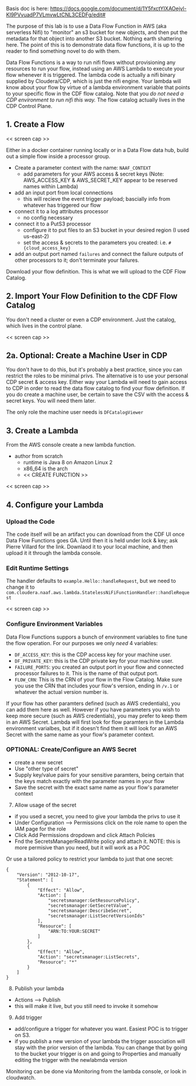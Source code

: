 Basis doc is here:  https://docs.google.com/document/d/1Y5fxctYIXAOejvl-Kl9PVvuadP7VLmvwLtCNL3CEDFg/edit#


The purpose of this lab is to use a Data Flow Function in AWS (aka serverless Nifi) to "monitor" an s3 bucket for new objects, and then put the metadata for that object into another S3 bucket.   Nothing earth shattering here.   The point of this is to demonstrate data flow functions, it is up to the reader to find something novel to do with them.

Data Flow Functions is a way to run nifi flows without provisioning any resources to run your flow, instead using an AWS Lambda to execute your flow whenever it is triggered.   The lambda code is actually a nifi binary supplied by Cloudera/CDP, which is just the nifi engine.   Your lambda will know about your flow by virtue of a lambda environment variable that points to your specific flow in the CDF flow catalog.   Note that you *do not need a CDP environment to run nifi this way.*  The flow catalog actually lives in the CDP Control Plane.


## 1.  Create a Flow

<< screen cap >>

Either in a docker container running locally or in a Data Flow data hub, build out a simple flow inside a processor group.

* Create a parameter context with the name:  `NAAF_CONTEXT`
  * add parameters for your AWS access & secret keys (Note:  AWS_ACCESS_KEY & AWS_SECRET_KEY appear to be reserved names within Lambda)
* add an input port from local connections
  * this will recieve the event trigger payload; bascially info from whatever has triggered our flow
* connect it to a log attributes processor
  * no config necessary
* connect it to a PutS3 processor
  * configure it to put files to an S3 bucket in your desired region (I used us-east-2)
  * set the access & secrets to the parameters you created: i.e. `#{cloud_access_key}` 
* add an output port named `failures` and connect the failure outputs of other processors to it; don't terminate your failures.

Download your flow definition.   This is what we will upload to the CDF Flow Catalog.


## 2.  Import Your Flow Definition to the CDF Flow Catalog

You don't need a cluster or even a CDP environment.   Just the catalog, which lives in the control plane.

<< screen cap >>

## 2a.  Optional:  Create a Machine User in CDP

You don't have to do this, but it's probably a best practice, since you can restrict the roles to be minimal privs.  The alternative is to use your personal CDP secret & access key.   Either way your Lambda will need to gain access to CDP in order to read the data flow catalog to find your flow definition.   If you do create a machine user, be certain to save the CSV with the access & secret keys.   You will need them later.

The only role the machine user needs is `DFCatalogViewer`


## 3.  Create a Lambda

From the AWS console create a new lambda function.
* author from scratch
  * runtime is Java 8 on Amazon Linux 2
  * x86_64 is the arch
  * << CREATE FUNCTION >>

<< screen cap >> 


## 4.  Configure your Lambda

### Upload the Code

The code itself will be an artifact you can download from the CDF UI once Data Flow Functions goes GA.  Until then it is held under lock & key; ask Pierre Villard for the link.  Downlaod it to your local machine, and then upload it it through the lambda console.

### Edit Runtime Settings

The handler defaults to `example.Hello::handleRequest`, but we need to change it to `com.cloudera.naaf.aws.lambda.StatelessNiFiFunctionHandler::handleRequest`

<< screen cap >>

### Configure Environment Variables

Data Flow Functions suppors a bunch of environment variables to fine tune the flow operation.  For our purposes we only *need* 4 variables:

* `DF_ACCESS_KEY`: this is the CDP access key for your machine user.
* `DF_PRIVATE_KEY`:  this is the CDP private key for your machine user.
* `FAILURE_PORTS`:  you created an output port in your flow and connected processor failures to it.  This is the name of that output port.
* `FLOW_CRN`:  This is the CRN of your flow in the Flow Catalog.  Make sure you use the CRN that includes your flow's version, ending in `/v.1` or whatever the actual version number is.

If your flow has other paramters defined (such as AWS credentials), you can add them here as well.  However if you have parameters you wish to keep more secure (such as AWS credentials), you may prefer to keep them in an AWS Secret.  Lambda will first look for flow paramters in the Lambda environment varialbes, but if it doesn't find them it will look for an AWS Secret with the same name as your flow's parameter context.

    
### OPTIONAL:  Create/Configure an AWS Secret

* create a new secret
* Use "other type of secret"
* Supply key/value pairs for your sensitive paramters, being certain that the keys match exactly with the parameter names in your flow
* Save the secret with the exact same name as your flow's parameter context


7.  Allow usage of the secret
  * if you used a secret, you need to give your lambda the privs to use it
  * Under Configuration --> Permissions click on the role name to open the IAM page for the role
  * Click Add Permissions dropdown and click Attach Policies
  * Fnd the SecretsManagerReadWrite policy and attach it.  NOTE:  this is more permisive than you need, but it will work as a POC

Or use a tailored policy to restrict your lambda to just that one secret:
```
{
    "Version": "2012-10-17",
    "Statement": [
        {
            "Effect": "Allow",
            "Action": [
                "secretsmanager:GetResourcePolicy",
                "secretsmanager:GetSecretValue",
                "secretsmanager:DescribeSecret",
                "secretsmanager:ListSecretVersionIds"
            ],
            "Resource": [
                "ARN:TO:YOUR:SECRET"
            ]
        },
        {
            "Effect": "Allow",
            "Action": "secretsmanager:ListSecrets",
            "Resource": "*"
        }
    ]
}
```




8.  Publish your lambda
  * Actions --> Publish
  * this will make it live, but you still need to invoke it somehow


9.  Add trigger
  * add/configure a trigger for whatever you want.  Easiest POC is to trigger on S3.
  * if you publish a new version of your lambda the trigger association will stay with the prior version of the lambda.  You can change that by going to the bucket your trigger is on and going to Properties and manually editing the trigger with the newlabmda version 


Monitoring can be done via Monitoring from the lambda console, or look in cloudwatch.
